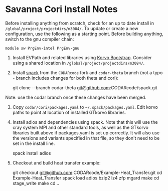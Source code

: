 # Savanna Cori Install Notes

Before installing anything from scratch, check for an up to date install in
`/global/project/projectdirs/m3084/`. To update or create a new configuration,
use the following as a starting point. Before building anything, switch to the
gnu compiler chain:

    module sw PrgEnv-intel PrgEnv-gnu

1. Install EVPath and related libraries using
 [Korvo Bootstrap](https://gtkorvo.github.io/). Consider using a shared
 location in `/global/project/projectdirs/m3084/`.

2. Install [spack](http://spack.readthedocs.io/en/latest/getting_started.html)
 from the `CODARcode` fork and `codar-theta` branch (not a typo - branch
 includes changes for both theta and cori):

    git clone --branch codar-theta git@github.com:CODARcode/spack.git

 Note: use the codar branch once these changes have been merged.

3. Copy `codar/cori/packages.yaml` to `~/.spack/packages.yaml`. Edit korvo
 paths to point at location of installed GTkorvo libraries.

4. Install adios and dependencies using spack. Note that this will use the
 cray system MPI and other standard tools, as well as the GTkorvo libraries
 built above if packages.yaml is set up correctly. It will also use the
 versions and variants specified in that file, so they don't need to be
 set in the install line.

    spack install adios

5. Checkout and build heat transfer example:

    git checkout git@github.com:CODARcode/Example-Heat_Transfer.git
    cd Example-Heat_Transfer
    spack load adios bzip2 lz4 zfp mgard
    make
    cd stage_write
    make
    cd ..
